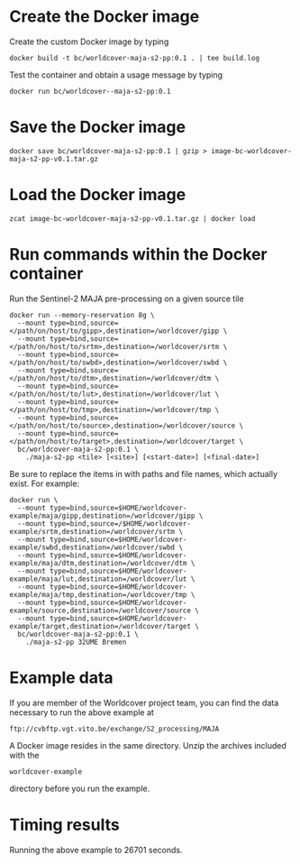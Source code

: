 # Create the Docker image

Create the custom Docker image by typing

    docker build -t bc/worldcover-maja-s2-pp:0.1 . | tee build.log

Test the container and obtain a usage message by typing

    docker run bc/worldcover--maja-s2-pp:0.1

# Save the Docker image

    docker save bc/worldcover-maja-s2-pp:0.1 | gzip > image-bc-worldcover-maja-s2-pp-v0.1.tar.gz

# Load the Docker image 

    zcat image-bc-worldcover-maja-s2-pp-v0.1.tar.gz | docker load

# Run commands within the Docker container

Run the Sentinel-2 MAJA pre-processing on a given source tile

    docker run --memory-reservation 8g \
      --mount type=bind,source=</path/on/host/to/gipp>,destination=/worldcover/gipp \
      --mount type=bind,source=</path/on/host/to/srtm>,destination=/worldcover/srtm \
      --mount type=bind,source=</path/on/host/to/swbd>,destination=/worldcover/swbd \
      --mount type=bind,source=</path/on/host/to/dtm>,destination=/worldcover/dtm \
      --mount type=bind,source=</path/on/host/to/lut>,destination=/worldcover/lut \
      --mount type=bind,source=</path/on/host/to/tmp>,destination=/worldcover/tmp \
      --mount type=bind,source=</path/on/host/to/source>,destination=/worldcover/source \
      --mount type=bind,source=</path/on/host/to/target>,destination=/worldcover/target \
      bc/worldcover-maja-s2-pp:0.1 \
        ./maja-s2-pp <tile> [<site>] [<start-date>] [<final-date>]

Be sure to replace the items in <chevrons> with paths and file names, which actually exist. For example:

    docker run \
      --mount type=bind,source=$HOME/worldcover-example/maja/gipp,destination=/worldcover/gipp \
      --mount type=bind,source=/$HOME/worldcover-example/srtm,destination=/worldcover/srtm \
      --mount type=bind,source=$HOME/worldcover-example/swbd,destination=/worldcover/swbd \
      --mount type=bind,source=$HOME/worldcover-example/maja/dtm,destination=/worldcover/dtm \
      --mount type=bind,source=$HOME/worldcover-example/maja/lut,destination=/worldcover/lut \
      --mount type=bind,source=$HOME/worldcover-example/maja/tmp,destination=/worldcover/tmp \
      --mount type=bind,source=$HOME/worldcover-example/source,destination=/worldcover/source \
      --mount type=bind,source=$HOME/worldcover-example/target,destination=/worldcover/target \
      bc/worldcover-maja-s2-pp:0.1 \
        ./maja-s2-pp 32UME Bremen

# Example data

If you are member of the Worldcover project team, you can find the data necessary to run the above example at

    ftp://cvbftp.vgt.vito.be/exchange/S2_processing/MAJA

A Docker image resides in the same directory. Unzip the archives included with the

    worldcover-example
  
directory before you run the example.

# Timing results

Running the above example to 26701 seconds.
